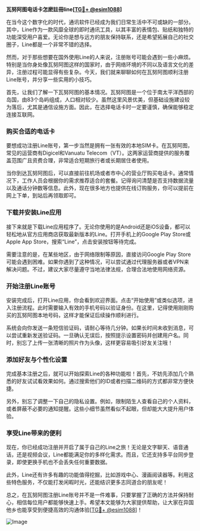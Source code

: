 **瓦努阿图电话卡怎麽註冊line[[TG💪+ @esim1088](https://t.me/s/esim1088)]**

在当今这个数字化的时代，通讯软件已经成为我们日常生活中不可或缺的一部分。其中，Line作为一款风靡全球的即时通讯工具，以其丰富的表情包、贴纸和独特的功能深受用户喜爱。无论你是想与远方的朋友保持联系，还是希望拓展自己的社交圈子，Line都是一个非常不错的选择。

然而，对于那些想要在国外使用Line的人来说，注册账号可能会遇到一些小麻烦。特别是当你身处像瓦努阿图这样的国家时，由于网络环境的不同以及语言文化的差异，注册过程可能显得有些复杂。今天，我们就来聊聊如何在瓦努阿图顺利注册Line账号，并分享一些实用的小技巧。

首先，让我们了解一下瓦努阿图的基本情况。瓦努阿图是一个位于南太平洋西部的岛国，由83个岛屿组成，人口相对较少。虽然这里风景优美，但基础设施建设较为落后，尤其是通信设施方面。因此，在选择电话卡时一定要谨慎，确保能够稳定连接互联网。

### **购买合适的电话卡**

要想成功注册Line账号，第一步当然是拥有一张有效的本地SIM卡。在瓦努阿图，常见的运营商有Digicel和Vanuatu Telecom（VT）。这两家运营商提供的服务覆盖范围广且资费合理，非常适合短期旅行者或长期居住者使用。

当你到达瓦努阿图后，可以直接前往机场或者市中心的营业厅购买电话卡。通常情况下，工作人员会根据你的需求推荐适合的套餐。记得询问清楚是否支持数据流量以及通话分钟数等信息。此外，现在很多地方也提供在线订购服务，你可以提前在网上下单，到站后再领取即可。

### **下载并安装Line应用**

接下来就是下载Line应用程序了。无论你使用的是Android还是iOS设备，都可以轻松地从官方应用商店获取最新版本的Line。打开手机上的Google Play Store或Apple App Store，搜索“Line”，点击安装按钮等待完成。

需要注意的是，在某些地区，由于网络限制等原因，直接访问Google Play Store可能会遇到困难。如果你遇到了这种情况，可以尝试通过代理服务器或者VPN来解决问题。不过，建议大家尽量遵守当地法律法规，合理合法地使用网络资源。

### **开始注册Line账号**

安装完成后，打开Line应用，你会看到欢迎界面。点击“开始使用”或类似选项，进入注册流程。此时需要输入有效的手机号码以验证身份。在这里，记得使用刚刚购买的瓦努阿图本地号码，这样才能保证后续操作顺利进行。

系统会向你发送一条短信验证码，请耐心等待几分钟。如果长时间未收到消息，可以尝试重新发送验证码。一旦确认无误后，按照提示设置密码并创建用户名。同时，别忘了上传一张清晰的照片作为头像，这样更容易吸引好友关注哦！

### **添加好友与个性化设置**

完成基本注册之后，就可以开始探索Line的各种功能啦！首先，不妨先添加几个熟悉的好友试试看效果如何。通过搜索他们的ID或者扫描二维码的方式都非常方便快捷。

另外，别忘了调整一下自己的隐私设置。例如，限制陌生人查看自己的个人资料，或者屏蔽不必要的通知提醒。这些小细节虽然看似不起眼，但却能大大提升用户体验。

### **享受Line带来的便利**

现在，你已经成功注册并开启了属于自己的Line之旅！无论是文字聊天、语音通话，还是视频会议，Line都能满足你的多样化需求。而且，它还支持多平台同步登录，即使更换手机也不会丢失任何重要数据。

此外，Line还有许多有趣的功能值得挖掘，比如游戏中心、漫画阅读器等。利用这些特色服务，不仅能打发闲暇时光，还能结识更多志同道合的朋友呢！

总之，在瓦努阿图注册Line账号并不是一件难事，只要掌握了正确的方法并保持耐心，相信每位用户都能够快速上手。希望本文能够为大家提供帮助，让大家在异国他乡也能享受到便捷高效的沟通体验[[TG💪+ @esim1088](https://t.me/s/esim1088)]！

![Image](https://i.postimg.cc/4NQfJmqS/Snipaste-2025-05-13-00-14-12.png)